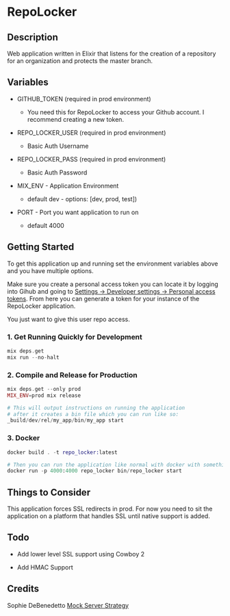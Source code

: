 # RepoLocker

## Description

Web application written in Elixir that listens for the creation of a repository for an organization and protects the master branch.

## Variables

- GITHUB_TOKEN (required in prod environment)
  - You need this for RepoLocker to access your Github account. I recommend creating a new token.

- REPO_LOCKER_USER (required in prod environment)
  - Basic Auth Username

- REPO_LOCKER_PASS (required in prod environment)
  - Basic Auth Password

- MIX_ENV - Application Environment
  - default dev - options: [dev, prod, test])

- PORT - Port you want application to run on
  - default 4000

## Getting Started

To get this application up and running set the environment variables above and you have multiple options.

Make sure you create a personal access token you can locate it by logging into Gihub and going to [Settings -> Developer settings -> Personal access tokens](https://github.com/settings/tokens). From here you can generate a token for your instance of the RepoLocker application.

You just want to give this user repo access.

### 1. Get Running Quickly for Development

```elixir
mix deps.get
mix run --no-halt
```

### 2. Compile and Release for Production

```elixir
mix deps.get --only prod
MIX_ENV=prod mix release

# This will output instructions on running the application
# after it creates a bin file which you can run like so:
_build/dev/rel/my_app/bin/my_app start
```

### 3. Docker

```elixir
docker build . -t repo_locker:latest

# Then you can run the application like normal with docker with something such as:
docker run -p 4000:4000 repo_locker bin/repo_locker start
```

## Things to Consider

This application forces SSL redirects in prod. For now you need to sit the application on a platform that handles SSL until native support is added.

## Todo

- Add lower level SSL support using Cowboy 2

- Add HMAC Support

## Credits

Sophie DeBenedetto [Mock Server Strategy](https://medium.com/flatiron-labs/rolling-your-own-mock-server-for-testing-in-elixir-2cdb5ccdd1a0)

